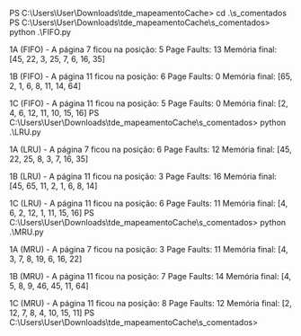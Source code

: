 PS C:\Users\User\Downloads\tde_mapeamentoCache> cd .\s_comentados\
PS C:\Users\User\Downloads\tde_mapeamentoCache\s_comentados> python .\FIFO.py

1A (FIFO) - A página 7 ficou na posição: 5
Page Faults: 13
Memória final: [45, 22, 3, 25, 7, 6, 16, 35]

1B (FIFO) - A página 11 ficou na posição: 6
Page Faults: 0
Memória final: [65, 2, 1, 6, 8, 11, 14, 64]

1C (FIFO) - A página 11 ficou na posição: 5
Page Faults: 0
Memória final: [2, 4, 6, 12, 11, 10, 15, 16]
PS C:\Users\User\Downloads\tde_mapeamentoCache\s_comentados> python .\LRU.py

1A (LRU) - A página 7 ficou na posição: 6
Page Faults: 12
Memória final: [45, 22, 25, 8, 3, 7, 16, 35]

1B (LRU) - A página 11 ficou na posição: 3
Page Faults: 16
Memória final: [45, 65, 11, 2, 1, 6, 8, 14]

1C (LRU) - A página 11 ficou na posição: 6
Page Faults: 11
Memória final: [4, 6, 2, 12, 1, 11, 15, 16]
PS C:\Users\User\Downloads\tde_mapeamentoCache\s_comentados> python .\MRU.py

1A (MRU) - A página 7 ficou na posição: 3
Page Faults: 11
Memória final: [4, 3, 7, 8, 19, 6, 16, 22]

1B (MRU) - A página 11 ficou na posição: 7
Page Faults: 14
Memória final: [4, 5, 8, 9, 46, 45, 11, 64]

1C (MRU) - A página 11 ficou na posição: 8
Page Faults: 12
Memória final: [2, 12, 7, 8, 4, 10, 15, 11]
PS C:\Users\User\Downloads\tde_mapeamentoCache\s_comentados>